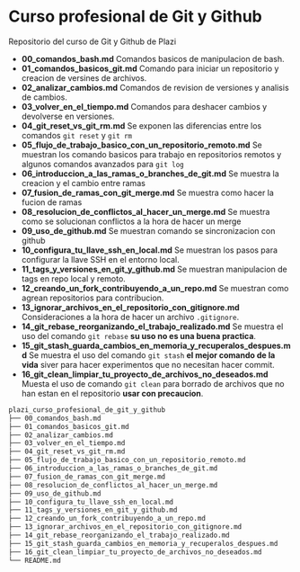 # Curso profesional de Git y Github

Repositorio del curso de Git y Github de Plazi

* __00_comandos_bash.md__ Comandos basicos de manipulacion de bash.
* __01_comandos_basicos_git.md__ Comando para iniciar un repositorio y creacion de versines de archivos.
* __02_analizar_cambios.md__ Comandos de revision de versiones y analisis de cambios.
* __03_volver_en_el_tiempo.md__ Comandos para deshacer cambios y devolverse en versiones.
* __04_git_reset_vs_git_rm.md__ Se exponen las diferencias entre los comandos `git reset` y `git rm`
* __05_flujo_de_trabajo_basico_con_un_repositorio_remoto.md__ Se muestran los comando basicos para trabajo en repositorios remotos y algunos comandos avanzados para `git log`
* __06_introduccion_a_las_ramas_o_branches_de_git.md__ Se muestra la creacion y el cambio entre ramas
* __07_fusion_de_ramas_con_git_merge.md__ Se muestra como hacer la fucion de ramas
* __08_resolucion_de_conflictos_al_hacer_un_merge.md__ Se muestra como se solucionan conflictos a la hora de hacer un merge
* __09_uso_de_github.md__ Se muestran comando se sincronizacion con github
* __10_configura_tu_llave_ssh_en_local.md__ Se muestran los pasos para configurar la llave SSH en el entorno local.
* __11_tags_y_versiones_en_git_y_github.md__ Se muestran manipulacion de tags en repo local y remoto.
* __12_creando_un_fork_contribuyendo_a_un_repo.md__ Se muestran como agrean repositorios para contribucion.
* __13_ignorar_archivos_en_el_repositorio_con_gitignore.md__ Consideraciones a la hora de hacer un archivo `.gitignore`.
* __14_git_rebase_reorganizando_el_trabajo_realizado.md__ Se muestra el uso del comando `git rebase` __su uso no es una buena practica__.
* __15_git_stash_guarda_cambios_en_memoria_y_recuperalos_despues.md__ Se muestra el uso del comando `git stash` __el mejor comando de la vida__ siver para hacer experimentos que no necesitan hacer commit.
* __16_git_clean_limpiar_tu_proyecto_de_archivos_no_deseados.md__ Muesta el uso de comando `git clean` para borrado de archivos que no han estan en el repositorio __usar con precaucion__.


```bash
plazi_curso_profesional_de_git_y_github
├── 00_comandos_bash.md
├── 01_comandos_basicos_git.md
├── 02_analizar_cambios.md
├── 03_volver_en_el_tiempo.md
├── 04_git_reset_vs_git_rm.md
├── 05_flujo_de_trabajo_basico_con_un_repositorio_remoto.md
├── 06_introduccion_a_las_ramas_o_branches_de_git.md
├── 07_fusion_de_ramas_con_git_merge.md
├── 08_resolucion_de_conflictos_al_hacer_un_merge.md
├── 09_uso_de_github.md
├── 10_configura_tu_llave_ssh_en_local.md
├── 11_tags_y_versiones_en_git_y_github.md
├── 12_creando_un_fork_contribuyendo_a_un_repo.md
├── 13_ignorar_archivos_en_el_repositorio_con_gitignore.md
├── 14_git_rebase_reorganizando_el_trabajo_realizado.md
├── 15_git_stash_guarda_cambios_en_memoria_y_recuperalos_despues.md
├── 16_git_clean_limpiar_tu_proyecto_de_archivos_no_deseados.md
└── README.md
```